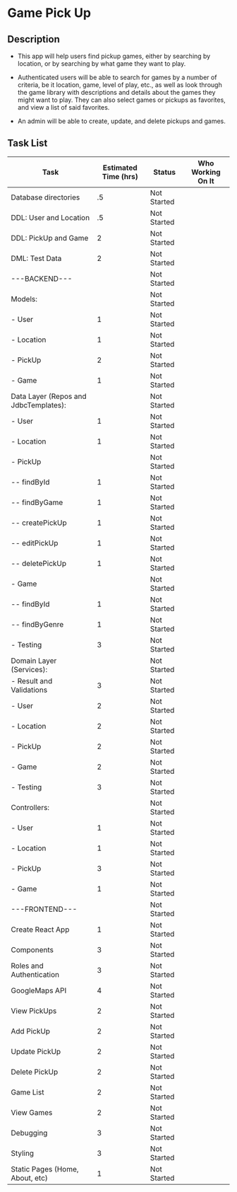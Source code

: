 # Game Pick Up


## Description

+ This app will help users find pickup games, either by searching by location, or by searching by what game they want to play.

+ Authenticated users will be able to search for games by a number of criteria, be it location, game, level of play, etc.,
as well as look through the game library with descriptions and details about the games they might want to play. 
They can also select games or pickups as favorites, and view a list of said favorites.

+ An admin will be able to create, update, and delete pickups and games.



## Task List

| Task                                  | Estimated Time (hrs) | Status      | Who Working On It |
|---------------------------------------|----------------------|-------------|-------------------|
| Database directories                  | .5                   | Not Started |                   |
| DDL: User and Location                | .5                   | Not Started |                   |
| DDL: PickUp and Game                  | 2                    | Not Started |                   |
| DML: Test Data                        | 2                    | Not Started |                   |
| ---BACKEND---                         |                      | Not Started |                   |
| Models:                               |                      | Not Started |                   |
| - User                                | 1                    | Not Started |                   |
| - Location                            | 1                    | Not Started |                   |
| - PickUp                              | 2                    | Not Started |                   |
| - Game                                | 1                    | Not Started |                   |
| Data Layer (Repos and JdbcTemplates): |                      | Not Started |                   |
| - User                                | 1                    | Not Started |                   |
| - Location                            | 1                    | Not Started |                   |
| - PickUp                              |                      | Not Started |                   |
| -- findById                           | 1                    | Not Started |                   |
| -- findByGame                         | 1                    | Not Started |                   |
| -- createPickUp                       | 1                    | Not Started |                   |
| -- editPickUp                         | 1                    | Not Started |                   |
| -- deletePickUp                       | 1                    | Not Started |                   |
| - Game                                |                      | Not Started |                   |
| -- findById                           | 1                    | Not Started |                   |
| -- findByGenre                        | 1                    | Not Started |                   |
| - Testing                             | 3                    | Not Started |                   |
| Domain Layer (Services):              |                      | Not Started |                   |
| - Result and Validations              | 3                    | Not Started |                   |
| - User                                | 2                    | Not Started |                   |
| - Location                            | 2                    | Not Started |                   |
| - PickUp                              | 2                    | Not Started |                   |
| - Game                                | 2                    | Not Started |                   |
| - Testing                             | 3                    | Not Started |                   |
| Controllers:                          |                      | Not Started |                   |
| - User                                | 1                    | Not Started |                   |
| - Location                            | 1                    | Not Started |                   |
| - PickUp                              | 3                    | Not Started |                   |
| - Game                                | 1                    | Not Started |                   |
| ---FRONTEND---                        |                      | Not Started |                   |
| Create React App                      | 1                    | Not Started |                   |
| Components                            | 3                    | Not Started |                   |
| Roles and Authentication              | 3                    | Not Started |                   |
| GoogleMaps API                        | 4                    | Not Started |                   |
| View PickUps                          | 2                    | Not Started |                   |
| Add PickUp                            | 2                    | Not Started |                   |
| Update PickUp                         | 2                    | Not Started |                   |
| Delete PickUp                         | 2                    | Not Started |                   |
| Game List                             | 2                    | Not Started |                   |
| View Games                            | 2                    | Not Started |                   |
| Debugging                             | 3                    | Not Started |                   |
| Styling                               | 3                    | Not Started |                   |
| Static Pages (Home, About, etc)       | 1                    | Not Started |                   |



